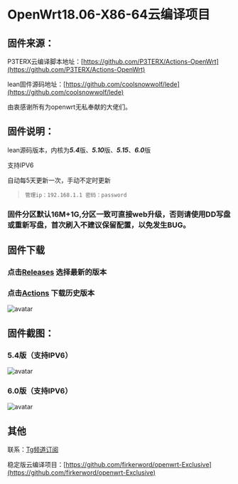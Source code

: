 # OpenWrt18.06-X86-64云编译项目

## 固件来源：

P3TERX云编译脚本地址：[https://github.com/P3TERX/Actions-OpenWrt](https://github.com/P3TERX/Actions-OpenWrt)

lean固件源码地址：[https://github.com/coolsnowwolf/lede](https://github.com/coolsnowwolf/lede)

由衷感谢所有为openwrt无私奉献的大佬们。

## 固件说明：

lean源码版本，内核为***5.4***版、***5.10***版、***5.15***、***6.0***版

支持IPV6


自动每5天更新一次，手动不定时更新

> `管理ip：192.168.1.1 密码：password`

### 固件分区默认16M+1G,分区一致可直接web升级，否则请使用DD写盘或重新写盘，首次刷入不建议保留配置，以免发生BUG。

## 固件下载
### 点击[Releases](https://github.com/firker/openwrt-Exclusive/releases) 选择最新的版本
### 点击[Actions](https://github.com/firker/openwrt-Exclusive/actions) 下载历史版本
![avatar](https://raw.githubusercontent.com/firker/openwrt-Exclusive/main/boc/c.png)

## 固件截图：
### 5.4版（支持IPV6）
![avatar](https://raw.githubusercontent.com/firker/openwrt-Exclusive/main/boc/d.png)
### 6.0版（支持IPV6）
![avatar](https://raw.githubusercontent.com/firker/openwrt-Exclusive/main/boc/b.png)
## 其他
联系：[Tg频道订阅](https://t.me/zhinengchaoshenzhe)

稳定版云编译项目：[https://github.com/firkerword/openwrt-Exclusive](https://github.com/firkerword/openwrt-Exclusive)
